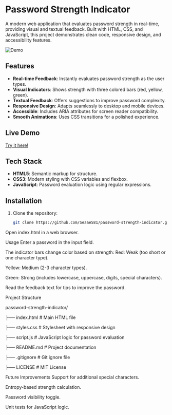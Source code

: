 
# Password Strength Indicator

A modern web application that evaluates password strength in real-time, providing visual and textual feedback. Built with HTML, CSS, and JavaScript, this project demonstrates clean code, responsive design, and accessibility features.

![Demo](demo.gif) <!-- Replace with your GIF or screenshot -->

## Features
- **Real-time Feedback**: Instantly evaluates password strength as the user types.
- **Visual Indicators**: Shows strength with three colored bars (red, yellow, green).
- **Textual Feedback**: Offers suggestions to improve password complexity.
- **Responsive Design**: Adapts seamlessly to desktop and mobile devices.
- **Accessible**: Includes ARIA attributes for screen reader compatibility.
- **Smooth Animations**: Uses CSS transitions for a polished experience.

## Live Demo
[Try it here!](https://seaaes81.github.io/password-strength-indicator/)

## Tech Stack
- **HTML5**: Semantic markup for structure.
- **CSS3**: Modern styling with CSS variables and flexbox.
- **JavaScript**: Password evaluation logic using regular expressions.

## Installation
1. Clone the repository:
   ```bash
   git clone https://github.com/SeaaeS81/password-strength-indicator.git

Open index.html in a web browser.

Usage
Enter a password in the input field.

The indicator bars change color based on strength:
Red: Weak (too short or one character type).

Yellow: Medium (2-3 character types).

Green: Strong (includes lowercase, uppercase, digits, special characters).

Read the feedback text for tips to improve the password.

Project Structure

password-strength-indicator/

├── index.html       # Main HTML file

├── styles.css       # Stylesheet with responsive design

├── script.js        # JavaScript logic for password evaluation

├── README.md        # Project documentation

├── .gitignore       # Git ignore file

├── LICENSE          # MIT License

Future Improvements
Support for additional special characters.

Entropy-based strength calculation.

Password visibility toggle.

Unit tests for JavaScript logic.



